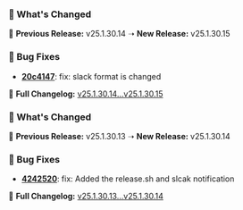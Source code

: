 ### 🚀 What's Changed

🔄 **Previous Release:** v25.1.30.14 ➝ **New Release:** v25.1.30.15

### 🐛 Bug Fixes
- **[20c4147](https://github.com/manisankar-divi/k8s-repo/commit/20c41474f985ff3a104a6ae2048065ebc192bc77)**: fix: slack format is changed

📜 **Full Changelog:** [v25.1.30.14...v25.1.30.15](https://github.com/manisankar-divi/k8s-repo/compare/v25.1.30.14...v25.1.30.15)

### 🚀 What's Changed

🔄 **Previous Release:** v25.1.30.13 ➝ **New Release:** v25.1.30.14

### 🐛 Bug Fixes
- **[4242520](https://github.com/manisankar-divi/k8s-repo/commit/42425207ef823bae485d706a6f8fcf39c4ab892e)**: fix: Added the release.sh and slcak notification

📜 **Full Changelog:** [v25.1.30.13...v25.1.30.14](https://github.com/manisankar-divi/k8s-repo/compare/v25.1.30.13...v25.1.30.14)


